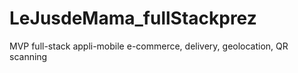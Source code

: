 # LeJusdeMama_fullStackprez
MVP full-stack appli-mobile e-commerce, delivery, geolocation, QR scanning
